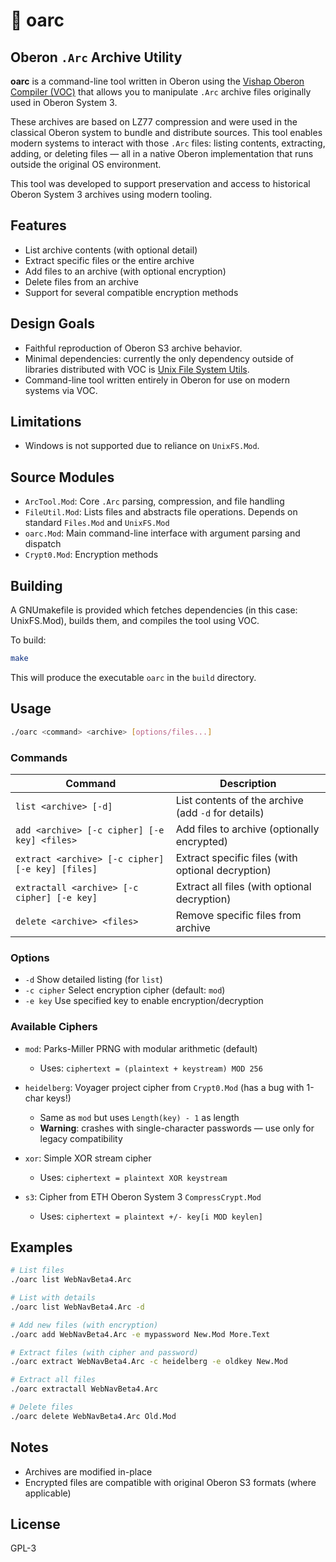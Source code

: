 # 📜 oarc

## Oberon `.Arc` Archive Utility

**oarc** is a command-line tool written in Oberon using the [Vishap Oberon Compiler (VOC)](https://github.com/vishapoberon/compiler) that allows you to manipulate `.Arc` archive files originally used in Oberon System 3.

These archives are based on LZ77 compression and were used in the classical Oberon system to bundle and distribute sources. This tool enables modern systems to interact with those `.Arc` files: listing contents, extracting, adding, or deleting files — all in a native Oberon implementation that runs outside the original OS environment.

This tool was developed to support preservation and access to historical Oberon System 3 archives using modern tooling.

## Features

* List archive contents (with optional detail)
* Extract specific files or the entire archive
* Add files to an archive (with optional encryption)
* Delete files from an archive
* Support for several compatible encryption methods

## Design Goals

* Faithful reproduction of Oberon S3 archive behavior.
* Minimal dependencies: currently the only dependency outside of libraries distributed with VOC is [Unix File System Utils](https://github.com/norayr/unixFileSystem).
* Command-line tool written entirely in Oberon for use on modern systems via VOC.

## Limitations

* Windows is not supported due to reliance on `UnixFS.Mod`.

## Source Modules

* `ArcTool.Mod`: Core `.Arc` parsing, compression, and file handling
* `FileUtil.Mod`: Lists files and abstracts file operations. Depends on standard `Files.Mod` and `UnixFS.Mod`
* `oarc.Mod`: Main command-line interface with argument parsing and dispatch
* `Crypt0.Mod`: Encryption methods

## Building

A GNUmakefile is provided which fetches dependencies (in this case: UnixFS.Mod), builds them, and compiles the tool using VOC.

To build:

```bash
make
```

This will produce the executable `oarc` in the `build` directory.

## Usage

```bash
./oarc <command> <archive> [options/files...]
```

### Commands

| Command                                          | Description                                         |
| ------------------------------------------------ | --------------------------------------------------- |
| `list <archive> [-d]`                            | List contents of the archive (add `-d` for details) |
| `add <archive> [-c cipher] [-e key] <files>`     | Add files to archive (optionally encrypted)         |
| `extract <archive> [-c cipher] [-e key] [files]` | Extract specific files (with optional decryption)   |
| `extractall <archive> [-c cipher] [-e key]`      | Extract all files (with optional decryption)        |
| `delete <archive> <files>`                       | Remove specific files from archive                  |

### Options

* `-d`          Show detailed listing (for `list`)
* `-c cipher`   Select encryption cipher (default: `mod`)
* `-e key`      Use specified key to enable encryption/decryption

### Available Ciphers

* `mod`: Parks-Miller PRNG with modular arithmetic (default)

  * Uses: `ciphertext = (plaintext + keystream) MOD 256`

* `heidelberg`: Voyager project cipher from `Crypt0.Mod` (has a bug with 1-char keys!)

  * Same as `mod` but uses `Length(key) - 1` as length
  * **Warning**: crashes with single-character passwords — use only for legacy compatibility

* `xor`: Simple XOR stream cipher

  * Uses: `ciphertext = plaintext XOR keystream`

* `s3`: Cipher from ETH Oberon System 3 `CompressCrypt.Mod`

  * Uses: `ciphertext = plaintext +/- key[i MOD keylen]`

## Examples

```bash
# List files
./oarc list WebNavBeta4.Arc

# List with details
./oarc list WebNavBeta4.Arc -d

# Add new files (with encryption)
./oarc add WebNavBeta4.Arc -e mypassword New.Mod More.Text

# Extract files (with cipher and password)
./oarc extract WebNavBeta4.Arc -c heidelberg -e oldkey New.Mod

# Extract all files
./oarc extractall WebNavBeta4.Arc

# Delete files
./oarc delete WebNavBeta4.Arc Old.Mod
```

## Notes

* Archives are modified in-place
* Encrypted files are compatible with original Oberon S3 formats (where applicable)

## License

GPL-3
